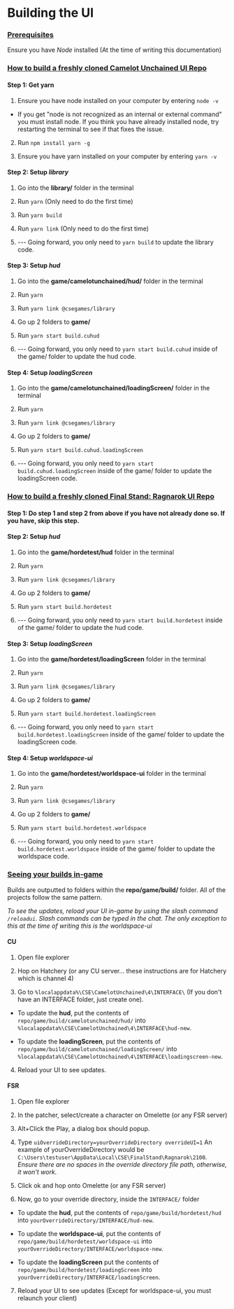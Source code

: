 # Building the UI



### <ins>Prerequisites</ins>
Ensure you have *Node* installed (At the time of writing this documentation)
  

### <ins>How to build a freshly cloned Camelot Unchained UI Repo</ins>



#### Step 1: Get yarn

1. Ensure you have node installed on your computer by entering `node -v`

  - If you get "node is not recognized as an internal or external command" you must install node. If you think you have already installed node, try restarting the terminal to see if that fixes the issue.

2. Run `npm install yarn -g`

3. Ensure you have yarn installed on your computer by entering `yarn -v`

  

#### Step 2: Setup *library*

1) Go into the **library/** folder in the terminal

2) Run `yarn` (Only need to do the first time)

3) Run `yarn build`

4) Run `yarn link` (Only need to do the first time)

5) --- Going forward, you only need to `yarn build` to update the library code.

  

#### Step 3: Setup *hud*

1) Go into the **game/camelotunchained/hud/** folder in the terminal

2) Run `yarn`

3) Run `yarn link @csegames/library`

4) Go up 2 folders to **game/**

5) Run `yarn start build.cuhud`

6) --- Going forward, you only need to `yarn start build.cuhud` inside of the game/ folder to update the hud code.

  

#### Step 4: Setup *loadingScreen*

1) Go into the **game/camelotunchained/loadingScreen/** folder in the terminal

2) Run `yarn`

3) Run `yarn link @csegames/library`

4) Go up 2 folders to **game/**

5) Run `yarn start build.cuhud.loadingScreen`

6) --- Going forward, you only need to `yarn start build.cuhud.loadingScreen` inside of the game/ folder to update the loadingScreen code.

  

### <ins>How to build a freshly cloned Final Stand: Ragnarok UI Repo</ins>

  

#### Step 1: Do step 1 and step 2 from above if you have not already done so. If you have, skip this step.

  

#### Step 2: Setup *hud*

1) Go into the **game/hordetest/hud** folder in the terminal

2) Run `yarn`

3) Run `yarn link @csegames/library`

4) Go up 2 folders to **game/**

5) Run `yarn start build.hordetest`

6) --- Going forward, you only need to `yarn start build.hordetest` inside of the game/ folder to update the hud code.

  

#### Step 3: Setup *loadingScreen*

1) Go into the **game/hordetest/loadingScreen** folder in the terminal

2) Run `yarn`

3) Run `yarn link @csegames/library`

4) Go up 2 folders to **game/**

5) Run `yarn start build.hordetest.loadingScreen`

6) --- Going forward, you only need to `yarn start build.hordetest.loadingScreen` inside of the game/ folder to update the loadingScreen code.

  

#### Step 4: Setup *worldspace-ui*

1) Go into the **game/hordetest/worldspace-ui** folder in the terminal

2) Run `yarn`

3) Run `yarn link @csegames/library`

4) Go up 2 folders to **game/**

5) Run `yarn start build.hordetest.worldspace`

6) --- Going forward, you only need to `yarn start build.hordetest.worldspace` inside of the game/ folder to update the worldspace code.

  

### <ins>Seeing your builds in-game</ins>

  

Builds are outputted to folders within the **repo/game/build/** folder. All of the projects follow the same pattern.

  

*To see the updates, reload your UI in-game by using the slash command `/reloadui`. Slash commands can be typed in the chat. The only exception to this at the time of writing this is the worldspace-ui*

  

#### CU

1) Open file explorer

2) Hop on Hatchery (or any CU server... these instructions are for Hatchery which is channel 4)

3) Go to `%localappdata%\CSE\CamelotUnchained\4\INTERFACE\` (If you don't have an INTERFACE folder, just create one).

  * To update the **hud**, put the contents of `repo/game/build/camelotunchained/hud/` into `%localappdata%\CSE\CamelotUnchained\4\INTERFACE\hud-new`.

  * To update the **loadingScreen**, put the contents of `repo/game/build/camelotunchained/loadingScreen/` into `%localappdata%\CSE\CamelotUnchained\4\INTERFACE\loadingscreen-new`.

4) Reload your UI to see updates.

  

#### FSR

1) Open file explorer

2) In the patcher, select/create a character on Omelette (or any FSR server)

3) Alt+Click the Play, a dialog box should popup.

4) Type `uiOverrideDirectory=yourOverrideDirectory overrideUI=1` An example of yourOverrideDirectory would be `C:\Users\testuser\AppData\Local\CSE\FinalStand\Ragnarok\2100`. *Ensure there are no spaces in the override directory file path, otherwise, it won't work.*

5) Click ok and hop onto Omelette (or any FSR server)

6) Now, go to your override directory, inside the `INTERFACE/` folder

  * To update the **hud**, put the contents of `repo/game/build/hordetest/hud` into `yourOverrideDirectory/INTERFACE/hud-new`.

  * To update the **worldspace-ui**, put the contents of `repo/game/build/hordetest/worldspace-ui` into `yourOverrideDirectory/INTERFACE/worldspace-new`.

  * To update the **loadingScreen** put the contents of `repo/game/build/hordetest/loadingScreen` into `yourOverrideDirectory/INTERFACE/loadingScreen`.

7) Reload your UI to see updates (Except for worldspace-ui, you must relaunch your client)